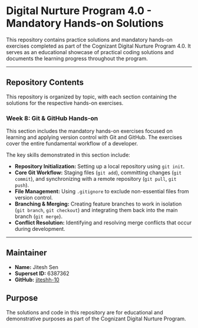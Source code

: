 # Digital Nurture Program 4.0 - Mandatory Hands-on Solutions

This repository contains practice solutions and mandatory hands-on exercises completed as part of the Cognizant Digital Nurture Program 4.0. It serves as an educational showcase of practical coding solutions and documents the learning progress throughout the program.

---

## Repository Contents

This repository is organized by topic, with each section containing the solutions for the respective hands-on exercises.

### Week 8: Git & GitHub Hands-on

This section includes the mandatory hands-on exercises focused on learning and applying version control with Git and GitHub. The exercises cover the entire fundamental workflow of a developer.

The key skills demonstrated in this section include:
- **Repository Initialization:** Setting up a local repository using `git init`.
- **Core Git Workflow:** Staging files (`git add`), committing changes (`git commit`), and synchronizing with a remote repository (`git pull`, `git push`).
- **File Management:** Using `.gitignore` to exclude non-essential files from version control.
- **Branching & Merging:** Creating feature branches to work in isolation (`git branch`, `git checkout`) and integrating them back into the main branch (`git merge`).
- **Conflict Resolution:** Identifying and resolving merge conflicts that occur during development.

---

## Maintainer

- **Name:** Jitesh Sen
- **Superset ID:** 6387362
- **GitHub:** [jiteshh-10](https://github.com/jiteshh-10)

## Purpose

The solutions and code in this repository are for educational and demonstrative purposes as part of the Cognizant Digital Nurture Program.